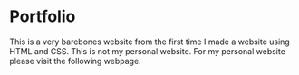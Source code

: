 # Portfolio
This is a very barebones website from the first time I made a website using HTML and CSS.
This is not my personal website. For my personal website please visit the following webpage.

